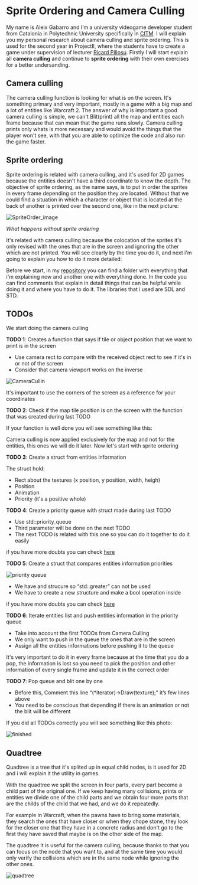 # Sprite Ordering and Camera Culling

My name is Aleix Gabarro and I’m a university videogame developer student from Catalonia in Polytechnic University specifically in [CITM](https://www.citm.upc.edu/). I will explain you my personal research about camera culling and sprite ordering. This is used for the second year in ProjectII, where the students have to create a game under supervision of lecturer [Ricard Pillosu]( https://es.linkedin.com/in/ricardpillosu).
Firstly I will start explain all **camera culling** and continue to **sprite ordering** with their own exercises for a better undersanding.

## Camera culling

The camera culling function is looking for what is on the screen. It's something primary and very important, mostly in a game with a big map and a lot of entities like Warcraft 2. The answer of why is important a good camera culling is simple, we can't Blit(print) all the map and entities each frame because that can mean that the game runs slowly. Camera culling prints only whats is more necessary and would avoid the things that the player won't see, with that you are able to optimize the code and also run the game faster.

## Sprite ordering

Sprite ordering is related with camera culling, and it's used for 2D games because the entities doesn't have a third coordinate to know the depth. The objective of sprite ordering, as the name says, is to put in order the sprites in every frame depending on the position they are located. Without that we could find a situation in which a character or object that is located at the back of another is printed over the second one, like in the next picture:

![SpriteOrder_image](https://github.com/aleixgab/SpriteOrdering-CameraCulling/blob/master/Photos/SpriteOrder_image.png)

_What happens without sprite ordering_


It's related with camera culling because the colocation of the sprites it's only revised with the ones that are in the screen and ignoring the other which are not printed. You will see clearly by the time you do it, and next i'm going to explain you how to do it more detailed:

Before we start, in my [repository](https://github.com/aleixgab/SpriteOrdering-CameraCulling) you can find a folder with everything that i'm explaining now and another one with everything done. In the code you can find comments that explain in detail things that can be helpful while doing it and where you have to do it. The libraries that i used are SDL and STD.

## TODOs

We start doing the camera culling 

**TODO 1**: Creates a function that says if tile or object position that we want to print is in the screen

- Use camera rect to compare with the received object rect to see if it's in or not of the screen
- Consider that camera viewport works on the inverse

![CameraCullin](https://github.com/aleixgab/SpriteOrdering-CameraCulling/blob/master/Photos/CameraCulling.png)

It's important to use the corners of the screen as a reference for your coordinates

**TODO 2**: Check if the map tile position is on the screen with the function that was created during last TODO

If your function is well done you will see something like this:

Camera culling is now applied exclusively for the map and not for the entities, this ones we will do it later.
Now let's start with sprite ordering

**TODO 3**: Create a struct from entities information

The struct hold:
- Rect about the textures (x position, y position, width, heigh)
- Position
- Animation
- Priority (it's a positive whole)

**TODO 4**: Create a priority queue with struct made during last TODO

- Use std::priority_queue
- Third parameter will be done on the next TODO
- The next TODO is related with this one so you can do it together to do it easily

if you have more doubts you can check [here](http://en.cppreference.com/w/cpp/container/priority_queue)

**TODO 5**: Create a struct that compares entities information priorities

![priority queue](https://github.com/aleixgab/SpriteOrdering-CameraCulling/blob/master/Photos/priority%20queue.png)
          

- We have and strucure so “std::greater” can not be used
- We have to create a new structure and make a bool operation inside

if you have more doubts you can check [here](http://en.cppreference.com/w/cpp/utility/functional/greater)

**TODO 6**: Iterate entities list and push entities information in the priority queue

- Take into account the first TODOs from Camera Culling 
- We only want to push in the queue the ones that are in the screen
- Assign all the entities informations before pushing it to the queue

It's very important to do it in every frame because at the time that you do a pop, the information is lost so you need to pick the position and other information of every single frame and update it in the correct order

**TODO 7**: Pop queue and blit one by one

- Before this, Comment this line “(*iterator)->Draw(texture);" it’s few lines above
- You need to be conscious that depending if there is an animation or not the blit will be different


If you did all TODOs correctly you will see something like this photo:

![finished](https://github.com/aleixgab/SpriteOrdering-CameraCulling/blob/master/Photos/finished.png)

## Quadtree

Quadtree is a tree that it's splited up in equal child nodes, is it used for 2D and i will explain it the utility in games. 

With the quadtree we split the screen in four parts, every part become a child part of the original one. If we keep having many collisions, prints or entities we divide one of the child parts and we obtain four more parts that are the childs of the child that we had, and we do it repeatedly.


For example in Warcraft, when the pawns have to bring some materials, they search the ones that have closer or when they chope stone, they look for the closer one that they have in a concrete radius and don't go to the first they have saved that maybe is on the other side of the map.


The quadtree it is useful for the camera culling, because thanks to that you can focus on the node that you want to, and at the same time you would only verify the collisions which are in the same node while ignoring the other ones.

![quadtree](https://github.com/aleixgab/SpriteOrdering-CameraCulling/blob/master/Photos/quadtree.png)

